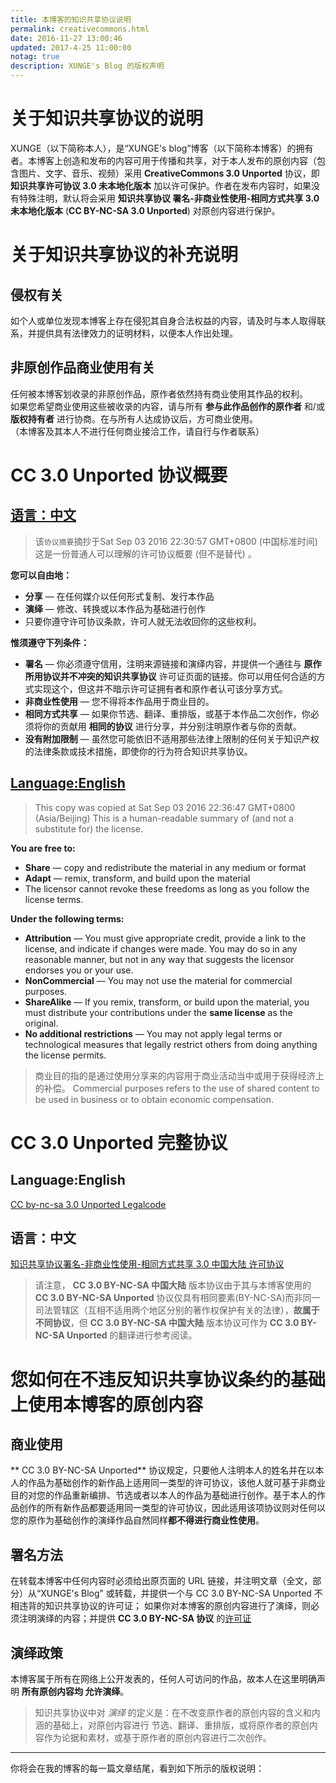 ```yaml
---
title: 本博客的知识共享协议说明
permalink: creativecommons.html
date: 2016-11-27 13:00:46
updated: 2017-4-25 11:00:00
notag: true
description: XUNGE's Blog 的版权声明
---
```


# 关于知识共享协议的说明

XUNGE（以下简称本人），是“XUNGE's blog”博客（以下简称本博客）的拥有者。本博客上创造和发布的内容可用于传播和共享，对于本人发布的原创内容（包含图片、文字、音乐、视频）采用 **CreativeCommons 3.0 Unported** 协议，即 **知识共享许可协议 3.0 未本地化版本** 加以许可保护。作者在发布内容时，如果没有特殊注明，默认将会采用 **知识共享协议 署名-非商业性使用-相同方式共享 3.0 未本地化版本** (**CC BY-NC-SA 3.0 Unported**) 对原创内容进行保护。

# 关于知识共享协议的补充说明

## 侵权有关

如个人或单位发现本博客上存在侵犯其自身合法权益的内容，请及时与本人取得联系，并提供具有法律效力的证明材料，以便本人作出处理。

## 非原创作品商业使用有关

任何被本博客划收录的非原创作品，原作者依然持有商业使用其作品的权利。  
如果您希望商业使用这些被收录的内容，请与所有 **参与此作品创作的原作者** 和/或 **版权持有者** 进行协商。在与所有人达成协议后，方可商业使用。  
（本博客及其本人不进行任何商业接洽工作，请自行与作者联系）

# CC 3.0 Unported 协议概要

## [语言：中文](https://creativecommons.org/licenses/by-nc-sa/3.0/deed.zh)

>该`协议摘要`摘抄于Sat Sep 03 2016 22:30:57 GMT+0800 (中国标准时间)
>这是一份普通人可以理解的许可协议概要 (但不是替代) 。

**您可以自由地：**
- **分享** — 在任何媒介以任何形式复制、发行本作品
- **演绎** — 修改、转换或以本作品为基础进行创作
- 只要你遵守许可协议条款，许可人就无法收回你的这些权利。

**惟须遵守下列条件：**
- **署名** — 你必须遵守信用，注明来源链接和演绎内容，并提供一个通往与 **原作所用协议并不冲突的知识共享协议** 许可证页面的链接。你可以用任何合适的方式实现这个，但这并不暗示许可证拥有者和原作者认可该分享方式。
- **非商业性使用** — 您不得将本作品用于商业目的。
- **相同方式共享** — 如果你节选、翻译、重排版，或基于本作品二次创作，你必须将你的贡献用 **相同的协议** 进行分享，并分别注明原作者与你的贡献。
- **没有附加限制** — 虽然您可能依旧不适用那些法律上限制的任何关于知识产权的法律条款或技术措施，即使你的行为符合知识共享协议。

## [Language:English](https://creativecommons.org/licenses/by-nc-sa/3.0/deed)

> This copy was copied at Sat Sep 03 2016 22:36:47 GMT+0800 (Asia/Beijing)
> This is a human-readable summary of (and not a substitute for) the license.

**You are free to:**
- **Share** — copy and redistribute the material in any medium or format
- **Adapt** — remix, transform, and build upon the material
- The licensor cannot revoke these freedoms as long as you follow the license terms.

**Under the following terms:**
- **Attribution** — You must give appropriate credit, provide a link to the license, and indicate if changes were made. You may do so in any reasonable manner, but not in any way that suggests the licensor endorses you or your use.
- **NonCommercial** — You may not use the material for commercial purposes.
- **ShareAlike** — If you remix, transform, or build upon the material, you must distribute your contributions under the **same license** as the original.
- **No additional restrictions** — You may not apply legal terms or technological measures that legally restrict others from doing anything the license permits.

> 商业目的指的是通过使用分享来的内容用于商业活动当中或用于获得经济上的补偿。
> Commercial purposes refers to the use of shared content to be used in business or to obtain economic compensation.

# CC 3.0 Unported 完整协议

## Language:English
[CC by-nc-sa 3.0 Unported Legalcode](https://creativecommons.org/licenses/by-nc-sa/3.0/legalcode)
## 语言：中文
[知识共享协议署名-非商业性使用-相同方式共享 3.0 中国大陆 许可协议](https://creativecommons.org/licenses/by-nc-sa/3.0/cn/legalcode)

> 请注意， **CC 3.0 BY-NC-SA 中国大陆** 版本协议由于其与本博客使用的 **CC 3.0 BY-NC-SA Unported** 协议仅具有相同要素(BY-NC-SA)而非同一司法管辖区（互相不适用两个地区分别的著作权保护有关的法律），**故属于不同协议**，但 **CC 3.0 BY-NC-SA 中国大陆** 版本协议可作为 **CC 3.0 BY-NC-SA Unported** 的翻译进行参考阅读。

# 您如何在不违反知识共享协议条约的基础上使用本博客的原创内容

## 商业使用

** CC 3.0 BY-NC-SA Unported** 协议规定，只要他人注明本人的姓名并在以本人的作品为基础创作的新作品上适用同一类型的许可协议，该他人就可基于非商业目的对您的作品重新编排、节选或者以本人的作品为基础进行创作。基于本人的作品创作的所有新作品都要适用同一类型的许可协议，因此适用该项协议则对任何以您的原作为基础创作的演绎作品自然同样**都不得进行商业性使用**。

## 署名方法

在转载本博客中任何内容时必须给出原页面的 URL 链接，并注明文章（全文，部分）从“XUNGE's Blog” 或转载，并提供一个与 CC 3.0 BY-NC-SA Unported 不相违背的知识共享协议的许可证；
如果你对本博客的原创内容进行了演绎，则必须注明演绎的内容；并提供 **CC 3.0 BY-NC-SA 协议** 的[许可证](https://creativecommons.org/choose/results-one?license_code=by-nc-sa&amp;jurisdiction=cn&amp;version=3.0&amp;lang=zh)

## 演绎政策

本博客属于所有在网络上公开发表的，任何人可访问的作品，故本人在这里明确声明 **所有原创内容均 允许演绎**。
> 知识共享协议中对 *演绎* 的定义是：在不改变原作者的原创内容的含义和内涵的基础上，对原创内容进行 节选、翻译、重排版，或将原作者的原创内容作为论据和素材，或基于原作者的原创内容进行二次创作。

-----

你将会在我的博客的每一篇文章结尾，看到如下所示的版权说明：
